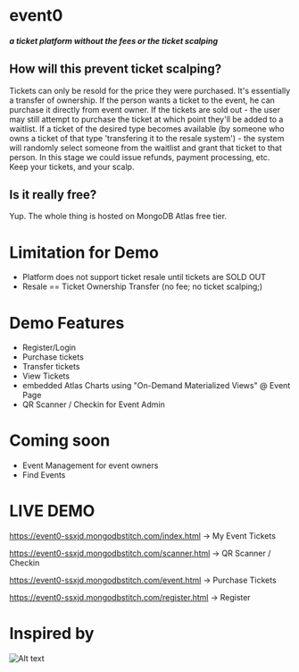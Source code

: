 # event0
##### a ticket platform without the fees or the ticket scalping

## How will this prevent ticket scalping?
Tickets can only be resold for the price they were purchased. It's essentially a transfer of ownership. 
If the person wants a ticket to the event, he can purchase it directly from event owner. If the tickets are sold out - the user may still attempt to purchase the ticket at which point they'll be added to a waitlist. If a ticket of the desired type becomes available (by someone who owns a ticket of that type 'transfering it to the resale system') - the system will randomly select someone from the waitlist and grant that ticket to that person. In this stage we could issue refunds, payment processing, etc. Keep your tickets, and your scalp. 

## Is it really free?
Yup. The whole thing is hosted on MongoDB Atlas free tier. 

# Limitation for Demo
- Platform does not support ticket resale until tickets are SOLD OUT
- Resale == Ticket Ownership Transfer (no fee; no ticket scalping;)

# Demo Features
- Register/Login
- Purchase tickets
- Transfer tickets
- View Tickets
- embedded Atlas Charts using "On-Demand Materialized Views" @ Event Page
- QR Scanner / Checkin for Event Admin

# Coming soon
- Event Management for event owners
- Find Events

# LIVE DEMO 
https://event0-ssxjd.mongodbstitch.com/index.html -> My Event Tickets

https://event0-ssxjd.mongodbstitch.com/scanner.html -> QR Scanner / Checkin

https://event0-ssxjd.mongodbstitch.com/event.html -> Purchase Tickets

https://event0-ssxjd.mongodbstitch.com/register.html -> Register


# Inspired by 
![Alt text](https://external-content.duckduckgo.com/iu/?u=http%3A%2F%2Fhispanicprwire.com%2Fwp-content%2Fuploads%2F2015%2F11%2FLA56683LOGO-b.jpg&f=1&nofb=1&ipt=1ba378962d2b52e51a286ce1a9a1f6e6aef7c4c18ffd67ff6543d267dc96d832&ipo=images "a title")
